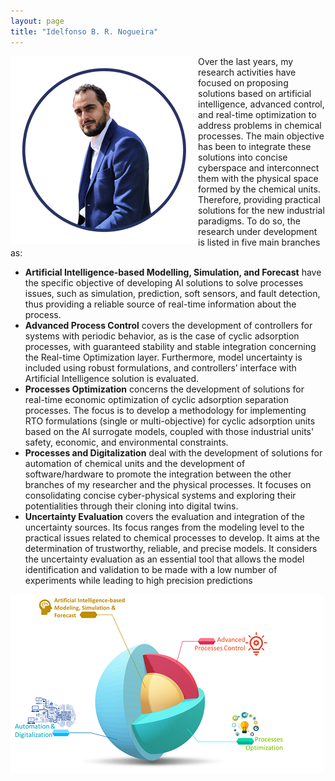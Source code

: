 ```yaml
---
layout: page
title: "Idelfonso B. R. Nogueira"
---
```

<img align="left" src="idelfonso.png">
Over the last years, my research activities have focused on proposing solutions based on artificial intelligence, advanced control, and real-time optimization to address problems in chemical processes. The main objective has been to integrate these solutions into concise cyberspace and interconnect them with the physical space formed by the chemical units. Therefore, providing practical solutions for the new industrial paradigms. To do so, the research under development is listed in five main branches as:

  - **Artificial Intelligence-based Modelling, Simulation, and Forecast** have the specific objective of developing AI solutions to solve processes issues, such as simulation, prediction, soft sensors, and fault detection, thus providing a reliable source of real-time information about the process.
  - **Advanced Process Control** covers the development of controllers for systems with periodic behavior, as is the case of cyclic adsorption processes, with guaranteed stability and stable integration concerning the Real-time Optimization layer. Furthermore, model uncertainty is included using robust formulations, and controllers’ interface with Artificial Intelligence solution is evaluated.
  - **Processes Optimization** concerns the development of solutions for real-time economic optimization of cyclic adsorption separation processes. The focus is to develop a methodology for implementing RTO formulations (single or multi-objective) for cyclic adsorption units based on the AI surrogate models, coupled with those industrial units' safety, economic, and environmental constraints. 
  - **Processes and Digitalization** deal with the development of solutions for automation of chemical units and the development of software/hardware to promote the integration between the other branches of my researcher and the physical processes. It focuses on consolidating concise cyber-physical systems and exploring their potentialities through their cloning into digital twins.
  - **Uncertainty Evaluation** covers the evaluation and integration of the uncertainty sources. Its focus ranges from the modeling level to the practical issues related to chemical processes to develop. It aims at the determination of trustworthy, reliable, and precise models. It considers the uncertainty evaluation as an essential tool that allows the model identification and validation to be made with a low number of experiments while leading to high precision predictions

<img align="center" src="home.png">
  
